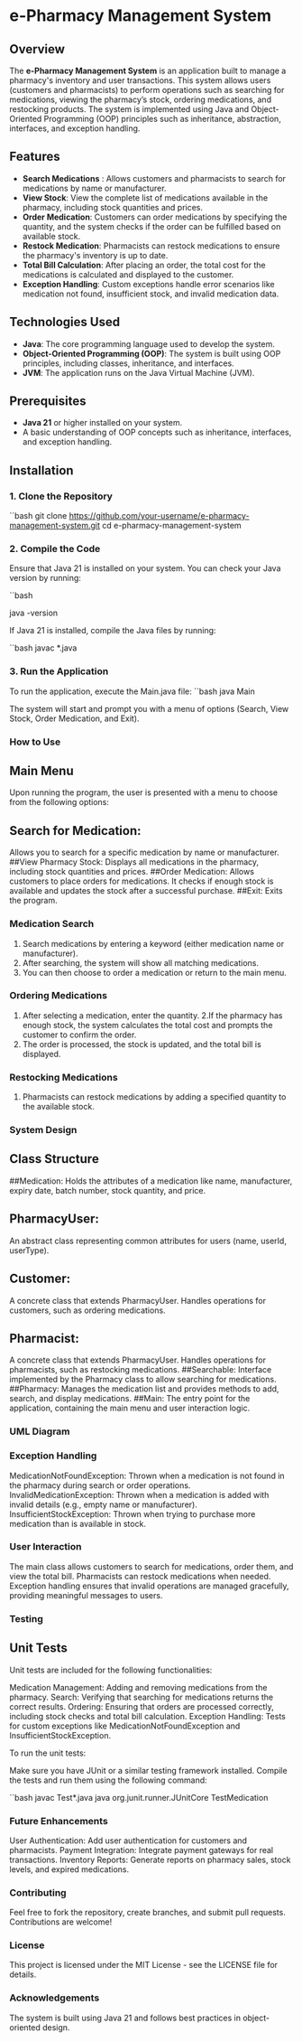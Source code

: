 # e-Pharmacy Management System

## Overview

The **e-Pharmacy Management System** is an application built to manage a pharmacy's inventory and user transactions. This system allows users (customers and pharmacists) to perform operations such as searching for medications, viewing the pharmacy’s stock, ordering medications, and restocking products. The system is implemented using Java and Object-Oriented Programming (OOP) principles such as inheritance, abstraction, interfaces, and exception handling.

## Features

- **Search Medications** : Allows customers and pharmacists to search for medications by name or manufacturer.
- **View Stock**: View the complete list of medications available in the pharmacy, including stock quantities and prices.
- **Order Medication**: Customers can order medications by specifying the quantity, and the system checks if the order can be fulfilled based on available stock.
- **Restock Medication**: Pharmacists can restock medications to ensure the pharmacy's inventory is up to date.
- **Total Bill Calculation**: After placing an order, the total cost for the medications is calculated and displayed to the customer.
- **Exception Handling**: Custom exceptions handle error scenarios like medication not found, insufficient stock, and invalid medication data.

## Technologies Used

- **Java**: The core programming language used to develop the system.
- **Object-Oriented Programming (OOP)**: The system is built using OOP principles, including classes, inheritance, and interfaces.
- **JVM**: The application runs on the Java Virtual Machine (JVM).

## Prerequisites

- **Java 21** or higher installed on your system.
- A basic understanding of OOP concepts such as inheritance, interfaces, and exception handling.

## Installation

### 1. Clone the Repository

``bash
git clone https://github.com/your-username/e-pharmacy-management-system.git
cd e-pharmacy-management-system

### 2. Compile the Code

Ensure that Java 21 is installed on your system. You can check your Java version by running:

``bash

java -version

If Java 21 is installed, compile the Java files by running:

``bash
javac *.java

### 3. Run the Application

To run the application, execute the Main.java file:
``bash
java Main

The system will start and prompt you with a menu of options (Search, View Stock, Order Medication, and Exit).

### How to Use
## Main Menu
Upon running the program, the user is presented with a menu to choose from the following options:

## Search for Medication:
Allows you to search for a specific medication by name or manufacturer.
##View Pharmacy Stock:
Displays all medications in the pharmacy, including stock quantities and prices.
##Order Medication:
Allows customers to place orders for medications. It checks if enough stock is available and updates the stock after a successful purchase.
##Exit:
Exits the program.

### Medication Search
1. Search medications by entering a keyword (either medication name or manufacturer).
2. After searching, the system will show all matching medications.
3. You can then choose to order a medication or return to the main menu.
### Ordering Medications
1. After selecting a medication, enter the quantity.
2.If the pharmacy has enough stock, the system calculates the total cost and prompts the customer to confirm the order.
3. The order is processed, the stock is updated, and the total bill is displayed.
### Restocking Medications
1. Pharmacists can restock medications by adding a specified quantity to the available stock.
### System Design
## Class Structure
##Medication:
Holds the attributes of a medication like name, manufacturer, expiry date, batch number, stock quantity, and price.
## PharmacyUser:
 An abstract class representing common attributes for users (name, userId, userType).
## Customer:
 A concrete class that extends PharmacyUser. Handles operations for customers, such as ordering medications.
## Pharmacist: 
A concrete class that extends PharmacyUser. Handles operations for pharmacists, such as restocking medications.
##Searchable: 
Interface implemented by the Pharmacy class to allow searching for medications.
##Pharmacy:
 Manages the medication list and provides methods to add, search, and display medications.
##Main:
The entry point for the application, containing the main menu and user interaction logic.

### UML Diagram

### Exception Handling
MedicationNotFoundException: Thrown when a medication is not found in the pharmacy during search or order operations.
InvalidMedicationException: Thrown when a medication is added with invalid details (e.g., empty name or manufacturer).
InsufficientStockException: Thrown when trying to purchase more medication than is available in stock.
### User Interaction
The main class allows customers to search for medications, order them, and view the total bill. Pharmacists can restock medications when needed. Exception handling ensures that invalid operations are managed gracefully, providing meaningful messages to users.

### Testing
## Unit Tests
Unit tests are included for the following functionalities:

Medication Management: Adding and removing medications from the pharmacy.
Search: Verifying that searching for medications returns the correct results.
Ordering: Ensuring that orders are processed correctly, including stock checks and total bill calculation.
Exception Handling: Tests for custom exceptions like MedicationNotFoundException and InsufficientStockException.

To run the unit tests:

Make sure you have JUnit or a similar testing framework installed.
Compile the tests and run them using the following command:

``bash
javac Test*.java
java org.junit.runner.JUnitCore TestMedication

### Future Enhancements
User Authentication: Add user authentication for customers and pharmacists.
Payment Integration: Integrate payment gateways for real transactions.
Inventory Reports: Generate reports on pharmacy sales, stock levels, and expired medications.

### Contributing
Feel free to fork the repository, create branches, and submit pull requests. Contributions are welcome!

### License
This project is licensed under the MIT License - see the LICENSE file for details.

### Acknowledgements
The system is built using Java 21 and follows best practices in object-oriented design.
